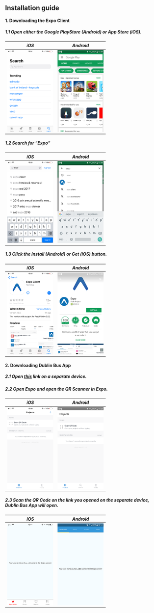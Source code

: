 ## Installation guide

#### 1. Downloading the Expo Client

##### 1.1 Open either the Google PlayStore (Android) or App Store (iOS).

| *iOS*                | *Android*              |
|:---------------------:|:----------------------:|
|<img src="technical_manual/images/storehomeios.PNG" width="150"> | <img src="technical_manual/images/storehomeandroid.PNG" width="150"> |

##### 1.2 Search for "Expo"

| *iOS*                | *Android*              |
|:---------------------:|:----------------------:|
|<img src="technical_manual/images/exposearchios.PNG" width="150"> | <img src="technical_manual/images/exposearchandroid.PNG" width="150"> |

##### 1.3 Click the Install (Android) or Get (iOS) button.

| *iOS*                | *Android*              |
|:---------------------:|:----------------------:|
|<img src="technical_manual/images/expodownloadios.PNG" width="150"> | <img src="technical_manual/images/expodownloadandroid.PNG" width="150"> |

#### 2. Downloading Dublin Bus App

##### 2.1 Open <a href="https://exp.host/@daleshaney/dublinbusapp">this</a> link on a separate device.

##### 2.2 Open Expo and open the QR Scanner in Expo.

| *iOS*                | *Android*              |
:---------------------:|:----------------------:|
|<img src="technical_manual/images/expoios.PNG" width="150"> | <img src="technical_manual/images/expoandroid.PNG" width="150">|

##### 2.3 Scan the QR Code on the link you opened on the separate device, Dublin Bus App will open.

| *iOS*                | *Android*              |
|:---------------------:|:----------------------:|
|<img src="technical_manual/images/favesios.PNG" width="150"> | <img src="technical_manual/images/favesandroid.png" width="150">
